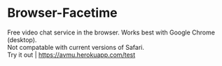 # Browser-Facetime
Free video chat service in the browser. 
Works best with Google Chrome (desktop).  
Not compatable with current versions of Safari.    
Try it out | https://avmu.herokuapp.com/test

